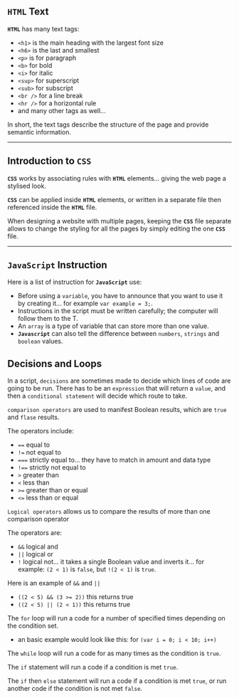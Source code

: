 ## **`HTML`** Text

**`HTML`** has many text tags:
- `<h1>` is the main heading with the largest font size
- `<h6>` is the last and smallest
- `<p>` is for paragraph
- `<b>` for bold
- `<i>` for italic
- `<sup>` for superscript
- `<sub>` for subscript
- `<br />` for a line break
- `<hr />` for a horizontal rule
- and many other tags as well...

In short, the text tags describe the structure of the page and provide semantic information.

---

## Introduction to **`CSS`**

**`CSS`** works by associating rules with **`HTML`** elements... giving the web page a stylised look.

**`CSS`** can be applied inside **`HTML`** elements, or written in a separate file then referenced inside the **`HTML`** file.

When designing a website with multiple pages, keeping the **`CSS`** file separate allows to change the styling for all the pages by simply editing the one **`CSS`** file.

---

## **`JavaScript`** Instruction

Here is a list of instruction for **`JavaScript`** use:
- Before using a `variable`, you have to announce that you want to use it by creating it... for example `var example = 3;`.
- Instructions in the script must be written carefully; the computer will follow them to the T.
- An `array` is a type of variable that can store more than one value.
- **`Javascript`** can also tell the difference between `numbers`, `strings` and `boolean` values.

## Decisions and Loops

In a script, `decisions` are sometimes made to decide which lines of code are going to be run. There has to be an `expression` that will return a `value`, and then a `conditional statement` will decide which route to take.

`comparison operators` are used to manifest Boolean results, which are `true` and `flase` results.

The operators include:
- `==` equal to
- `!=` not equal to
- `===` strictly equal to... they have to match in amount and data type
- `!==` strictly not equal to
- `>` greater than
- `<` less than
- `>=` greater than or equal
- `<=` less than or equal

`Logical operators` allows us to compare the results of more than one comparison operator

The operators are:
- `&&` logical and
- `||` logical or
- `!` logical not... it takes a single Boolean value and inverts it... for example: `(2 < 1)` is `false`, but `!(2 < 1)` is `true`.

Here is an example of `&&` and `||`
- `((2 < 5) && (3 >= 2))` this returns true
- `((2 < 5) || (2 < 1))` this returns true

The `for` loop will run a code for a number of specified times depending on the condition set.
- an basic example would look like this: for `(var i = 0; i < 10; i++)`

The `while` loop will run a code for as many times as the condition is `true`.

The `if` statement will run a code if a condition is met `true`.

The `if` then `else` statement will run a code if a condition is met `true`, or run another code if the condition is not met `false`.
